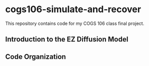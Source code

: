 # cogs106-simulate-and-recover
This repository contains code for my COGS 106 class final project.

## Introduction to the EZ Diffusion Model ##

## Code Organization ##

